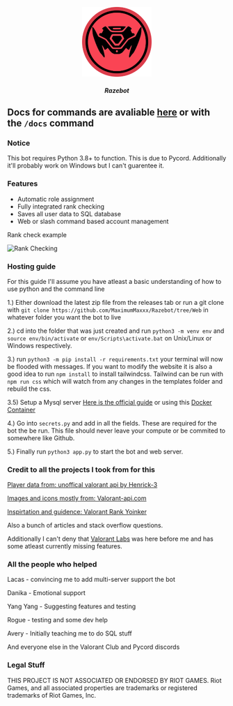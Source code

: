 <p align="center">
    <a href="https://razebot.com">
        <img src="static/images/Valobot logo raze thicckened.png" alt="Logo" width="160" height="160">
    </a>
<h5 align="center">Razebot</h5>
</p>

Docs for commands are avaliable [here](/static/docs/commands.md) or with the `/docs` command
---
<h3>Notice</h3>
This bot requires Python 3.8+ to function. This is due to Pycord. 
Additionally it'll probably work on Windows but I can't guarentee it.

<h3>Features</h3>

- Automatic role assignment
- Fully integrated rank checking
- Saves all user data to SQL database
- Web or slash command based account management

Rank check example

![Rank Checking](static/images/rankcheck.gif)

<h3>Hosting guide</h3>

For this guide I'll assume you have atleast a basic understanding of how to use python and the command line

1.) Either download the latest zip file from the releases tab or run a git clone with ```git clone https://github.com/MaximumMaxxx/Razebot/tree/Web``` in whatever folder you want the bot to live


2.) cd into the folder that was just created and run ```python3 -m venv env``` and ```source env/bin/activate``` or ```env/Scripts\activate.bat``` on Unix/Linux or Windows respectively.

3.) run ```python3 -m pip install -r requirements.txt``` your terminal will now be flooded with messages. If you want to modify the website it is also a good idea to run ```npm install``` to install tailwindcss. Tailwind can be run with ```npm run css``` which will watch from any changes in the templates folder and rebuild the css.

3.5) Setup a Mysql server [Here is the official guide](https://dev.mysql.com/doc/mysql-getting-started/en/) or
using this [Docker Container](https://hub.docker.com/_/mysql)

4.) Go into ```secrets.py``` and add in all the fields. These are required for the bot the be run. This file should never leave your compute or be commited to somewhere like Github.

5.) Finally run ```python3 app.py``` to start the bot and web server.

<h3>Credit to all the projects I took from for this</h3>

[Player data from: unoffical valorant api by Henrick-3](https://github.com/Henrik-3/unofficial-valorant-api)

[Images and icons mostly from: Valorant-api.com](https://dash.valorant-api.com)

[Inspirtation and guidence: Valorant Rank Yoinker](https://github.com/isaacKenyon/VALORANT-rank-yoinker)

Also a bunch of articles and stack overflow questions.

Additionally I can't deny that [Valorant Labs](https://top.gg/bot/702201518329430117) was here before me and has some atleast currently missing features. 

<h3>All the people who helped</h3>

Lacas - convincing me to add multi-server support the bot

Danika - Emotional support

Yang Yang - Suggesting features and testing

Rogue - testing and some dev help

Avery - Initially teaching me to do SQL stuff

And everyone else in the Valorant Club and Pycord discords

<h3>Legal Stuff</h3>

THIS PROJECT IS NOT ASSOCIATED OR ENDORSED BY RIOT GAMES. Riot Games, and all associated properties are trademarks or registered trademarks of Riot Games, Inc.

